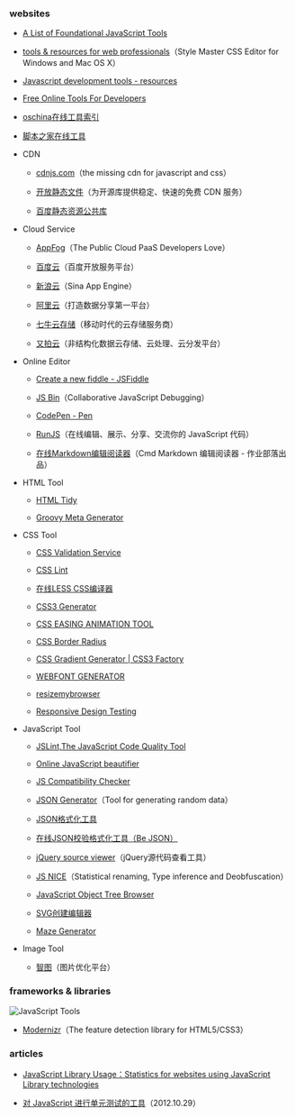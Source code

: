 ### websites

- [A List of Foundational JavaScript Tools](https://github.com/codefellows/jstools)

- [tools & resources for web professionals](http://www.westciv.com/tools/index.html)（Style Master CSS Editor for Windows and Mac OS X）

- [Javascript development tools - resources](http://clausreinke.github.io/js-tools/resources.html)

- [Free Online Tools For Developers](http://www.freeformatter.com/)

- [oschina在线工具索引](http://tool.oschina.net/)

- [脚本之家在线工具](http://tools.jb51.net/)

- CDN

    + [cdnjs.com](https://cdnjs.com/)（the missing cdn for javascript and css）

    + [开放静态文件](http://www.staticfile.org/)（为开源库提供稳定、快速的免费 CDN 服务）

    + [百度静态资源公共库](http://cdn.code.baidu.com/)

- Cloud Service

    + [AppFog](https://www.appfog.com/)（The Public Cloud PaaS Developers Love）

    + [百度云](http://developer.baidu.com/)（百度开放服务平台）

    + [新浪云](http://sae.sina.com.cn/)（Sina App Engine）

    + [阿里云](http://www.aliyun.com/)（打造数据分享第一平台）

    + [七牛云存储](http://www.qiniu.com/)（移动时代的云存储服务商）

    + [又拍云](http://www.upyun.com)（非结构化数据云存储、云处理、云分发平台）

- Online Editor

    + [Create a new fiddle - JSFiddle](http://jsfiddle.net/)

    + [JS Bin](http://jsbin.com/)（Collaborative JavaScript Debugging）

    + [CodePen - Pen](http://codepen.io/pen/)

    + [RunJS](http://runjs.cn/)（在线编辑、展示、分享、交流你的 JavaScript 代码）

    + [在线Markdown编辑阅读器](https://www.zybuluo.com/mdeditor)（Cmd Markdown 编辑阅读器 - 作业部落出品）

- HTML Tool

    + [HTML Tidy](http://infohound.net/tidy/)

    + [Groovy Meta Generator](http://www.groovymeta.com/)

- CSS Tool

    + [CSS Validation Service](http://jigsaw.w3.org/css-validator/)

    + [CSS Lint](http://csslint.net/)

    + [在线LESS CSS编译器](http://tool.oschina.net/less)

    + [CSS3 Generator](http://css3generator.com/)

    + [CSS EASING ANIMATION TOOL](http://matthewlein.com/ceaser/)

    + [CSS Border Radius](http://border-radius.com/)

    + [CSS Gradient Generator | CSS3 Factory](http://www.css3factory.com/linear-gradients/)

    + [WEBFONT GENERATOR](http://www.fontsquirrel.com/tools/webfont-generator)

    + [resizemybrowser](http://resizemybrowser.com/)

    + [Responsive Design Testing](http://mattkersley.com/responsive/)

- JavaScript Tool

    + [JSLint,The JavaScript Code Quality Tool](http://www.jslint.com/)

    + [Online JavaScript beautifier](http://jsbeautifier.org/)

    + [JS Compatibility Checker](http://jscc.info/)

    + [JSON Generator](http://www.json-generator.com/)（Tool for generating random data）

    + [JSON格式化工具](http://www.w3cschool.cc/jsontool)

    + [在线JSON校验格式化工具（Be JSON）](http://www.bejson.com/)

    + [jQuery source viewer](http://www.css88.com/tool/jQuerySourceViewer/)（jQuery源代码查看工具）

    + [JS NICE](http://www.jsnice.org/)（Statistical renaming, Type inference and Deobfuscation）

    + [JavaScript Object Tree Browser](http://www.arachnoid.com/javascript/treebrowse.html)

    + [SVG创建编辑器](http://www.zhangxinxu.com/sp/svg/)

    + [Maze Generator](http://www.mazegenerator.net/)

- Image Tool

    + [智图](http://zhitu.tencent.com/)（图片优化平台）

### frameworks & libraries

![JavaScript Tools](https://raw.githubusercontent.com/yunxiange/yunxiange.github.io/master/images/JavaScript-Tools-1200.jpg)

- [Modernizr](http://modernizr.com/)（The feature detection library for HTML5/CSS3）

### articles

- [JavaScript Library Usage：Statistics for websites using JavaScript Library technologies](http://trends.builtwith.com/javascript/javascript-library)

- [对 JavaScript 进行单元测试的工具](http://www.ibm.com/developerworks/cn/web/wa-tools/index.html)（2012.10.29）